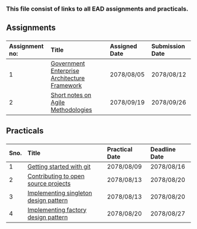 ### This file consist of links to all EAD assignments and practicals.

## Assignments

###

| Assignment no: | Title                                                                                                                                | Assigned Date | Submission Date |
| :------------- | :----------------------------------------------------------------------------------------------------------------------------------- | :------------ | :-------------- |
| 1              | [Government Enterprise Architecture Framework](https://github.com/EAD-GCES/BishalDevkota-EAD/tree/master/Assignment/AssignmentI.pdf) | 2078/08/05    | 2078/08/12      |
| 2              | [Short notes on Agile Methodologies](https://github.com/EAD-GCES/BishalDevkota-EAD/tree/master/Assignment/AssignmentII.pdf)          | 2078/09/19    | 2078/09/26      |

###

###

## Practicals

###

| Sno. | Title                                                                                                            | Practical Date | Deadline Date |
| :--- | :--------------------------------------------------------------------------------------------------------------- | :------------- | :------------ |
| 1    | [Getting started with git](https://github.com/EAD-GCES/BishalDevkota-EAD/tree/master/Pratical/Lab1)              | 2078/08/09     | 2078/08/16    |
| 2    | [Contributing to open source projects](https://github.com/EAD-GCES/BishalDevkota-EAD/tree/master/Pratical/Lab2)  | 2078/08/13     | 2078/08/20    |
| 3    | [Implementing singleton design pattern](https://github.com/EAD-GCES/BishalDevkota-EAD/tree/master/Pratical/Lab3) | 2078/08/13     | 2078/08/20    |
| 4    | [Implementing factory design pattern](https://github.com/EAD-GCES/BishalDevkota-EAD/tree/master/Pratical/Lab4)   | 2078/08/20     | 2078/08/27    |
